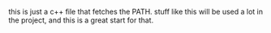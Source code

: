 this is just a c++ file that fetches the PATH. stuff like this will be used a lot in the project, and this is a great start for that.

